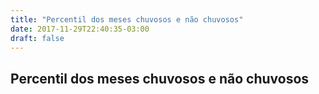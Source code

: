 ```yaml
---
title: "Percentil dos meses chuvosos e não chuvosos"
date: 2017-11-29T22:40:35-03:00
draft: false
---
```


<script src="https://d3js.org/d3.v4.min.js"></script>

<body>
  <div class="container">
    <div class="row">
      <h2>Percentil dos meses chuvosos e não chuvosos</h2>
    </div>
    <div class="row mychart" id="chart">
    </div>
  </div>


  <script type="text/javascript">
    "use strict"

  function desenhaBarras(dados) {
          console.log(dados)
          var alturaSVG = 400, larguraSVG = 900;
          var	margin = {top: 0, right: 20, bottom:30, left: 45},
              larguraVis = larguraSVG - margin.left - margin.right,
              alturaVis = alturaSVG - margin.top - margin.bottom;


          var grafico = d3.select('#chart')
            .append('svg')
              .attr('width', larguraVis + margin.left + margin.right)
              .attr('height', alturaVis + margin.top + margin.bottom)
            .append('g')
              .attr('transform', 'translate(' +  margin.left + ',' + margin.top + ')');


        console.log(dados)

        var max90 = d3.max(dados, function(d) {   
            return d['noventa-percentil']+1;   
        });

        var min90 = d3.min(dados, function(d) {    
            return d['noventa-percentil']-1;  
        });

        var x = d3.scaleLinear()
            x.domain([min90, max90])
            x.range([0,larguraVis])

        var max10 = d3.max(dados, function(d) {    
            return d['dez_percentil'] +1;  
        });

        var min10 = d3.min(dados, function(d) {    
            return d['dez_percentil']-1;  
        });

        var y = d3.scaleLinear()
            y.domain([min10,max10])
            y.range([alturaVis,0]);  

        var month = function(dado){
          if (dado.mes > 1 & dado.mes < 6  ) {
            return 'blue'
          }
          else{
            return 'orange'
          }

        }

        grafico.selectAll('g')
                .data(dados)
                .enter()
                  .append('circle')
                    .attr('cx', d => x(d['noventa-percentil']))
                    .attr('cy', d => y(d['dez_percentil']))
                    .attr('r', 10)
                    .attr('height', (d) => alturaVis - y(d['dez_percentil']))
                    .attr('fill', (d) => month(d))

        grafico.append("g")
                .attr("class", "x axis")
                .attr("transform", "translate(0," + alturaVis + ")")
                .call(d3.axisBottom(x));

        grafico.append('g')
                .attr('transform', 'translate(0,0)')
                .call(d3.axisLeft(y))  

        grafico.append("text")
          .attr("transform", "translate(-40," + (alturaVis + margin.top)/2 + ") rotate(-90)")
          .text("10 percentil");

        grafico.append("text")
            .attr("transform", "translate(" + larguraVis/2 +"," + (alturaVis+margin.bottom) + ")")
            .text("90 percentil");
      }
    d3.json('boqueirao-por-mes.json', function(dados) {
      console.log("provavelmente acontece depois")
      desenhaBarras(dados);
    });
    console.log("provavelmente acontece primeiro")

  </script>
</body>
